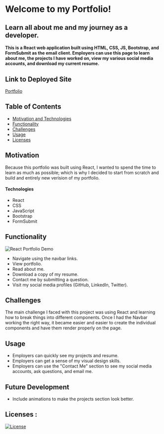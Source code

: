 # Welcome to my Portfolio!

## Learn all about me and my journey as a developer.

#### This is a React web application built using HTML, CSS, JS, Bootstrap, and FormSubmit as the email client. Employers can use this page to learn about me, the projects I have worked on, view my various social media accounts, and download my current resume.

## Link to Deployed Site

[Portfolio]()

## Table of Contents

- [Motivation and Technologies](#motivation)
- [Functionality](#functionality)
- [Challenges](#challenges)
- [Usage](#usage)
- [Licenses](#licenses)

## Motivation

Because this portfolio was built using React, I wanted to spend the time to learn as much as possible; which is why I decided to start from scratch and build and entirely new verision of my portfolio.

#### Technologies

- React
- CSS
- JavaScript
- Bootstrap
- FormSubmit

## Functionality

![React Portfolio Demo](https://user-images.githubusercontent.com/82903201/138504912-fd6dcefd-cacb-4296-9634-a4409c82281f.gif)

- Navigate using the navbar links.
- View portfolio.
- Read about me.
- Download a copy of my resume.
- Contact me by submitting a question.
- Visit my social media profiles (GitHub, LinkedIn, Twitter).

## Challenges

The main challenge I faced with this project was using React and learning how to break things into different components. Once I had the Navbar working the right way, it became easier and easier to create the individual components and have them render properly on the page.

## Usage

- Employers can quickly see my projects and resume.
- Employers can get a sense of my visual design skills.
- Employers can use the "Contact Me" section to see my social media accounts, ask questions, and email me.

## Future Development

- Include animations to make the projects section look better.

## Licenses :

[![License](https://img.shields.io/badge/License-MIT-yellow.svg)](https://opensource.org/licenses/MIT)
